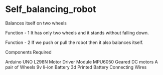 # Self_balancing_robot
Balances itself on two wheels


Function - 1 
It has only two wheels and it stands without falling down.

Function  - 2
If we push or pull the robot then it also balances itself.


Components Required

Arduino UNO
L298N Motor Driver Module
MPU6050
Geared DC motors
A pair of Wheels
9v li-ion Battery
3d Printed Battery
Connecting Wires



